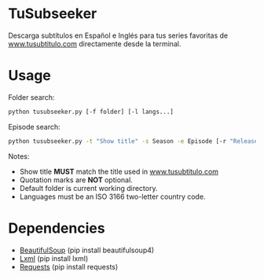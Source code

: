 TuSubseeker
=======

Descarga subtítulos en Español e Inglés para tus series favoritas de www.tusubtitulo.com directamente desde la terminal.

Usage
=====
Folder search:
```bash
python tusubseeker.py [-f folder] [-l langs...]
```


Episode search:
```bash
python tusubseeker.py -t "Show title" -s Season -e Episode [-r "Release"] [-l langs...]
```


Notes:
- Show title **MUST** match the title used in www.tusubtitulo.com
- Quotation marks are **NOT** optional.
- Default folder is current working directory.
- Languages must be an ISO 3166 two-letter country code.

Dependencies
============
- [BeautifulSoup](http://www.crummy.com/software/BeautifulSoup/) (pip install beautifulsoup4)
- [Lxml](http://www.lxml.de) (pip install lxml)
- [Requests](http://docs.python-requests.org/en/master) (pip install requests)
